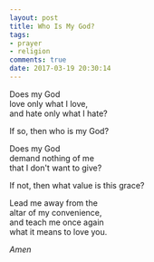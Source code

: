 ```yaml
---
layout: post
title: Who Is My God?
tags:
- prayer
- religion
comments: true
date: 2017-03-19 20:30:14
---
```


Does my God  
love only what I love,  
and hate only what I hate?

If so, then who is my God?

Does my God  
demand nothing of me  
that I don't want to give?

If not, then what value is this grace?

Lead me away from the  
altar of my convenience,   
and teach me once again  
what it means to love you.

*Amen*

